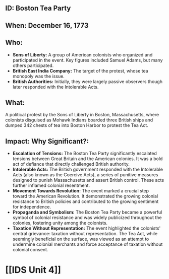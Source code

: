 ## ID: Boston Tea Party

## When: December 16, 1773

## Who:
* **Sons of Liberty:**  A group of American colonists who organized and participated in the event.  Key figures included Samuel Adams, but many others participated.
* **British East India Company:** The target of the protest, whose tea monopoly was the issue.
* **British Authorities:**  Initially, they were largely passive observers though later responded with the Intolerable Acts.


## What:
A political protest by the Sons of Liberty in Boston, Massachusetts, where colonists disguised as Mohawk Indians boarded three British ships and dumped 342 chests of tea into Boston Harbor to protest the Tea Act.

## Impact: Why Significant?:
* **Escalation of Tensions:** The Boston Tea Party significantly escalated tensions between Great Britain and the American colonies. It was a bold act of defiance that directly challenged British authority.
* **Intolerable Acts:** The British government responded with the Intolerable Acts (also known as the Coercive Acts), a series of punitive measures designed to punish Massachusetts and assert British control.  These acts further inflamed colonial resentment.
* **Movement Towards Revolution:** The event marked a crucial step toward the American Revolution. It demonstrated the growing colonial resistance to British policies and contributed to the growing sentiment for independence.
* **Propaganda and Symbolism:** The Boston Tea Party became a powerful symbol of colonial resistance and was widely publicized throughout the colonies, fostering unity among the colonists.
* **Taxation Without Representation:** The event highlighted the colonists' central grievance: taxation without representation. The Tea Act, while seemingly beneficial on the surface, was viewed as an attempt to undermine colonial merchants and force acceptance of taxation without colonial consent.


# [[IDS Unit 4]]
